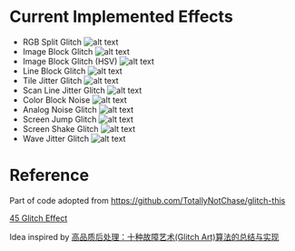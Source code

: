# Current Implemented Effects

* RGB Split Glitch
![alt text](https://github.com/dqwert/csci580-project/blob/main/result/gta.jpg_1.gif?raw=true)
* Image Block Glitch
![alt text](https://github.com/dqwert/csci580-project/blob/main/result/gta.jpg_6.gif?raw=true)
* Image Block Glitch (HSV)
![alt text](https://github.com/dqwert/csci580-project/blob/main/result/gta.jpg_7.gif?raw=true)
* Line Block Glitch
![alt text](https://github.com/dqwert/csci580-project/blob/main/result/gta.jpg_9.gif?raw=true)
* Tile Jitter Glitch
![alt text](https://github.com/dqwert/csci580-project/blob/main/result/gta.jpg_2.gif?raw=true)
* Scan Line Jitter Glitch
![alt text](https://github.com/dqwert/csci580-project/blob/main/result/gta.jpg_8.gif?raw=true)
* Color Block Noise
![alt text](https://github.com/dqwert/csci580-project/blob/main/result/gta.jpg_0.gif?raw=true)
* Analog Noise Glitch
![alt text](https://github.com/dqwert/csci580-project/blob/main/result/gta.jpg_0.gif?raw=true)
* Screen Jump Glitch
![alt text](https://github.com/dqwert/csci580-project/blob/main/result/gta.jpg_3.gif?raw=true)
* Screen Shake Glitch
![alt text](https://github.com/dqwert/csci580-project/blob/main/result/gta.jpg_4.gif?raw=true)
* Wave Jitter Glitch
![alt text](https://github.com/dqwert/csci580-project/blob/main/result/gta.jpg_5.gif?raw=true)

# Reference
 Part of code adopted from https://github.com/TotallyNotChase/glitch-this
 
 [45 Glitch Effect](https://csspoint101.com/45-css-glitch-effect/)

 Idea inspired by [高品质后处理：十种故障艺术(Glitch Art)算法的总结与实现](https://zhuanlan.zhihu.com/p/148256756)
